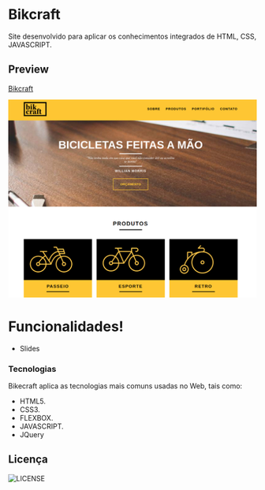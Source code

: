 # Bikcraft

Site desenvolvido para aplicar os conhecimentos integrados de HTML, CSS, JAVASCRIPT.

## Preview

[Bikcraft](https://apteles.github.io/bikcraft-studycase/)

![Bikecraft Site](./img/bikecraft.png)

# Funcionalidades!

- Slides

### Tecnologias

Bikecraft aplica as tecnologias mais comuns usadas no Web, tais como:

- HTML5.
- CSS3.
- FLEXBOX.
- JAVASCRIPT.
- JQuery

## Licença

![LICENSE](https://img.shields.io/badge/license-MIT-%23F8952D)
